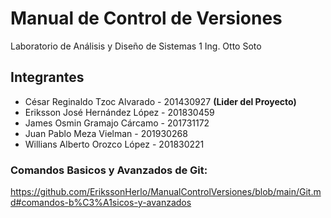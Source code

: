 # Manual de Control de Versiones
Laboratorio de Análisis y Diseño de Sistemas 1
Ing. Otto Soto
## Integrantes
- César Reginaldo Tzoc Alvarado - 201430927 **(Lider del Proyecto)**
- Eriksson José Hernández López - 201830459
- James Osmin Gramajo Cárcamo - 201731172
- Juan Pablo Meza Vielman - 201930268
- Willians Alberto Orozco López - 201830221




### Comandos Basicos y Avanzados de Git:
https://github.com/ErikssonHerlo/ManualControlVersiones/blob/main/Git.md#comandos-b%C3%A1sicos-y-avanzados
